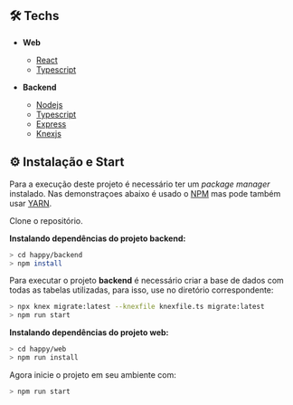 ## 🛠 Techs

- **Web**

  - [React](https://reactjs.org/)
  - [Typescript](https://www.typescriptlang.org/)

- **Backend**
  - [Nodejs](https://nodejs.org/en/)
  - [Typescript](https://www.typescriptlang.org/)
  - [Express](https://expressjs.com/)
  - [Knexjs](http://knexjs.org/)

## ⚙ Instalação e Start

Para a execução deste projeto é necessário ter um _package manager_ instalado. Nas demonstraçoes abaixo é usado o [NPM](https://www.npmjs.com/) mas pode também usar [YARN](https://yarnpkg.com/).

Clone o repositório.

**Instalando dependências do projeto backend:**

```bash
> cd happy/backend
> npm install
```

Para executar o projeto **backend** é necessário criar a base de dados com todas as tabelas utilizadas, para isso, use no diretório correspondente:

```bash
> npx knex migrate:latest --knexfile knexfile.ts migrate:latest
> npm run start
```

**Instalando dependências do projeto web:**

```bash
> cd happy/web
> npm run install
```

Agora inicie o projeto em seu ambiente com:

```bash
> npm run start
```
